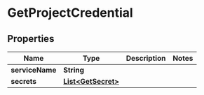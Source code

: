 

# GetProjectCredential


## Properties

| Name | Type | Description | Notes |
|------------ | ------------- | ------------- | -------------|
|**serviceName** | **String** |  |  |
|**secrets** | [**List&lt;GetSecret&gt;**](GetSecret.md) |  |  |



